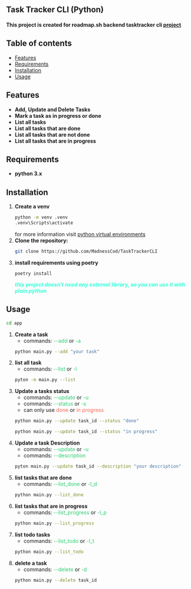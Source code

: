 ## Task Tracker CLI (Python)
#### This project is created for roadmap.sh backend tasktracker cli [project](https://roadmap.sh/projects/task-tracker)

## Table of contents
 - [Features](#features-)
 - [Requirements](#requirements-)
 - [Installation](#installation)
 - [Usage](#usage)


## Features 
- **Add, Update and Delete Tasks**
- **Mark a task as in progress or done**
- **List all tasks**
- **List all tasks that are done**
- **List all tasks that are not done**
- **List all tasks that are in progress**

## Requirements 
- **python 3.x**

## Installation
1. **Create a venv**
   ```bash
   python -m venv .venv
   .venv\Scripts\activate
   ```
   for more information visit [python virtual environments](https://docs.python.org/3/tutorial/venv.html)
2. **Clone the repository:**
    ```bash
    git clone https://github.com/MadnessCod/TaskTrackerCLI
    ```          
3. **install requirements using poetry**
    ```
   poetry install
   ```
   <span style="color: #33ffd7;">***this project doesn't need any external library, so you can use it with plain python***</span>

## Usage
   ```bash
   cd app
   ```
1. **Create a task**
   - commands: <span style="color: #2ecc71;">--add</span> or <span style="color: #2ecc71;">-a</span> 
   ```bash
   python main.py --add "your task"
   ```
2. **list all task**
   - commands: <span style="color: #2ecc71;">--list</span> or <span style="color: #2ecc71;">-l</span> 
   ```bash
   pyton -m main.py --list
   ```
3. **Update a tasks status**
   - commands: <span style="color: #2ecc71;">--update</span> or <span style="color: #2ecc71;">-u</span> 
   - commands: <span style="color: #2ecc71;">--status</span> or <span style="color: #2ecc71;">-s</span> 
   - can only use <span style="color: #fa6756;">done</span> or <span style="color: #fa6756;">in progress</span>
   ```bash
   python main.py --update task_id --status "done"
   ```
   ```bash
   python main.py --update task_id --status "in progress"
   ```
4. **Update a task Description**
   - commands: <span style="color: #2ecc71;">--update</span> or <span style="color: #2ecc71;">-u</span> 
   - commands: <span style="color: #2ecc71;">--description</span>
   ```bash
   pyton main.py --update task_id --description "your description"
   ```
5. **list tasks that are done**
   - commands: <span style="color: #2ecc71;">--list_done</span> or <span style="color: #2ecc71;">-l_d</span>
   ```bash
   python main.py --list_done
   ```
6. **list tasks that are in progress**
   - commands: <span style="color: #2ecc71;">--list_progress</span> or <span style="color: #2ecc71;">-l_p</span>
   ```bash
   python main.py --list_progress
   ```
7. **list todo tasks**
   - commands: <span style="color: #2ecc71;">--list_todo</span> or <span style="color: #2ecc71;">-l_t</span>
   ```bash
   python main.py --list_todo
   ```
8. **delete a task**
   - commands: <span style="color: #2ecc71;">--delete</span> or <span style="color: #2ecc71;">-d</span>
   ```bash
   python main.py --delete task_id
   ```